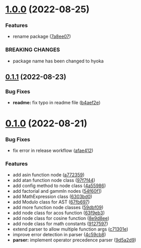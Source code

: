# [1.0.0](https://github.com/olamide203/hyoka/compare/v0.1.1...v1.0.0) (2022-08-25)


### Features

* rename package ([7a8ee07](https://github.com/olamide203/hyoka/commit/7a8ee0793cf8bdc465f446e9970aa04fd0b800a8))


### BREAKING CHANGES

* package name has been changed to hyoka



## [0.1.1](https://github.com/olamide203/hyoka/compare/v0.1.0...v0.1.1) (2022-08-23)


### Bug Fixes

* **readme:** fix typo in readme file ([b4aef2e](https://github.com/olamide203/hyoka/commit/b4aef2ef9d504537eb68a3483e1b400b13bdfb9d))



# [0.1.0](https://github.com/olamide203/hyoka/compare/9d5a2d97598d15e445decc6049b23377bf1cef81...v0.1.0) (2022-08-21)


### Bug Fixes

* fix error in release workflow ([afae412](https://github.com/olamide203/hyoka/commit/afae41270dfef9cc80162986047a776d758333d1))


### Features

* add asin function node ([a772359](https://github.com/olamide203/hyoka/commit/a772359a0cbab1b9284b487243cac17b226cc149))
* add atan function node class ([97f7f44](https://github.com/olamide203/hyoka/commit/97f7f44d212e4ea52fb99a8b33412a209ea21211))
* add config method to node class ([4a55986](https://github.com/olamide203/hyoka/commit/4a55986ac441a826339e6e9680e710cf1d018eb2))
* add factorial and gammln nodes ([54f60f1](https://github.com/olamide203/hyoka/commit/54f60f17b53ee96fa04c2dbcdd660ed2578857b5))
* add MathExpression class ([6303bd0](https://github.com/olamide203/hyoka/commit/6303bd0b2d87f72d7bac25803e6ba57cdf17b818))
* add Modulo class for AST ([67fb697](https://github.com/olamide203/hyoka/commit/67fb697078852f3cf25c95e58e4e7491d8ac5753))
* add more function node classes ([59dbf09](https://github.com/olamide203/hyoka/commit/59dbf09d3fbdbdea64cee3c27a539a80a512de85))
* add node class for acos function ([63f9eb3](https://github.com/olamide203/hyoka/commit/63f9eb3bf90d48ddbe02f16558d926f9e2dc8486))
* add node class for cosine function ([8e9d8ee](https://github.com/olamide203/hyoka/commit/8e9d8ee853f54bf515e4dea8bbaca90e2d0a6376))
* add node class for math constants ([9127597](https://github.com/olamide203/hyoka/commit/912759783d0759195ed646ab8b48ff2e91c079eb))
* extend parser to allow multiple function args ([c71301e](https://github.com/olamide203/hyoka/commit/c71301e1e163a21a8e48eaea643f55a5872c0c2d))
* improve error detection in parser ([4c59cb8](https://github.com/olamide203/hyoka/commit/4c59cb88cf6d81876a9f0c45ab34f141d6da6bff))
* **parser:** implement operator precedence parser ([9d5a2d9](https://github.com/olamide203/hyoka/commit/9d5a2d97598d15e445decc6049b23377bf1cef81))



